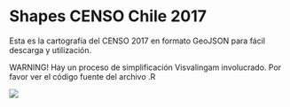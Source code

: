 # Shapes CENSO Chile 2017

Esta es la cartografía del CENSO 2017 en formato GeoJSON para fácil descarga y utilización.

WARNING! Hay un proceso de simplificación Visvalingam involucrado. Por favor ver el código fuente del archivo .R

![](plot.png)